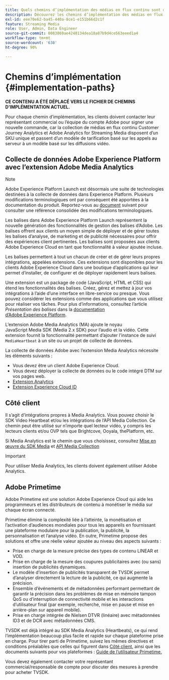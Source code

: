```yaml
---
title: Quels chemins d’implémentation des médias en flux continu sont disponibles ?
description: Découvrez les chemins d’implémentation des médias en flux continu Adobe, y compris la collecte de données Adobe Experience Platform.
exl-id: eee70e62-ba45-440a-8ce1-e151b66d2c1f
feature: Streaming Media
role: User, Admin, Data Engineer
source-git-commit: 0083869ae4248134dea18a87b9d4ce563eeed1a4
workflow-type: tm+mt
source-wordcount: '630'
ht-degree: 90%

---
```


# Chemins d’implémentation {#implementation-paths}

**CE CONTENU A ÉTÉ DÉPLACÉ VERS LE FICHIER DE CHEMINS D’IMPLÉMENTATION ACTUEL.**

Pour chaque chemin d’implémentation, les clients doivent contacter leur représentant commercial ou l’équipe du compte Adobe pour signer une nouvelle commande, car la collection de médias en flux continu Customer Journey Analytics et Adobe Analytics for Streaming Media disposent d’un SKU unique et passent d’un modèle de tarification basé sur les appels au serveur à un modèle basé sur les diffusions vidéo.

## Collecte de données Adobe Experience Platform avec l’extension Adobe Media Analytics

>[!NOTE]
>Adobe Experience Platform Launch est désormais une suite de technologies destinées à la collecte de données dans Experience Platform. Plusieurs modifications terminologiques ont par conséquent été apportées à la documentation du produit. Reportez-vous au [document](https://experienceleague.adobe.com/docs/experience-platform/tags/term-updates.html?lang=fr) suivant pour consulter une référence consolidée des modifications terminologiques.


Les balises dans Adobe Experience Platform Launch représentent la nouvelle génération des fonctionnalités de gestion des balises dʼAdobe. Les balises offrent aux clients un moyen simple de déployer et de gérer toutes les balises dʼanalyse, de marketing et de publicité nécessaires pour offrir des expériences client pertinentes. Les balises sont proposées aux clients Adobe Experience Cloud en tant que fonctionnalité à valeur ajoutée incluse.

Les balises permettent à tout un chacun de créer et de gérer leurs propres intégrations, appelées extensions. Ces extensions sont disponibles pour les clients Adobe Experience Cloud dans une boutique dʼapplications qui leur permet dʼinstaller, de configurer et de déployer rapidement leurs balises.

Une extension est un package de code (JavaScript, HTML et CSS) qui étend les fonctionnalités des balises. Créez, gérez et mettez à jour vos intégrations à l’aide d’une interface en libre-service ou presque. Vous pouvez considérer les extensions comme des applications que vous utilisez pour réaliser vos tâches. Pour plus d’informations, consultez l’article *Présentation des balises* dans la [documentation d’Adobe Experience Platform](https://experienceleague.adobe.com/docs/experience-platform/tags/home.html?lang=fr).

L’extension Adobe Media Analytics (MA) ajoute le noyau JavaScript Media SDK (Media 2.x SDK) pour l’audio et la vidéo. Cette extension fournit la fonctionnalité permettant d’ajouter l’instance de suivi `MediaHeartbeat` à un site ou un projet de collecte de données.

La collecte de données Adobe avec l’extension Media Analytics nécessite les éléments suivants :
* Vous devez être un client Adobe Experience Cloud.
* Vous devez déployer la collecte de données ou le code intégré DTM sur vos pages web.
* [Extension Analytics](https://experienceleague.adobe.com/docs/experience-platform/tags/extensions/adobe/analytics/overview.html?lang=fr)
* [Extension Experience Cloud ID](https://experienceleague.adobe.com/docs/experience-platform/tags/extensions/adobe/id-service/overview.html?lang=fr)


## Côté client

Il s’agit d’intégrations propres à Media Analytics. Vous pouvez choisir le SDK Video Heartbeat et/ou les intégrations de l’API Media Collection. Ce chemin peut être utilisé sur n’importe quel lecteur vidéo, y compris les lecteurs clients et/ou OVP tels que Brightcove, Ooyala, thePlatform, etc.

Si Media Analytics est le chemin que vous choisissez, consultez [Mise en œuvre du SDK Media](/help/legacy/setup/legacy-setup-overview.md) et [API Media Collection](/help/implementation/media-collection-api/mc-api-overview.md)

>[!IMPORTANT]
>Pour utiliser Media Analytics, les clients doivent également utiliser Adobe Analytics.

## Adobe Primetime

Adobe Primetime est une solution Adobe Experience Cloud qui aide les programmeurs et les distributeurs de contenu à monétiser le média sur chaque écran connecté.

Primetime élimine la complexité liée à l’atteinte, la monétisation et l’activation d’audiences mondiales pour tous les appareils en fournissant une plateforme modulaire pour la publication, la publicité, la personnalisation et l’analyse vidéo. En outre, Primetime propose des solutions et offre une réelle valeur ajoutée au niveau des aspects suivants :

* Prise en charge de la mesure précise des types de contenu LINEAR et VOD.
* Prise en charge de la mesure des coupures publicitaires avec (ou sans) insertion de publicités dynamiques.
* Le modèle d’insertion de publicités transparent de TVSDK permet d’analyser directement la lecture de la publicité, ce qui augmente la précision.
* Ensemble d’événements et de métadonnées performant permettant de garantir la précision dans les problèmes de mise en mémoire tampon QoS ou d’interruption de connectivité mobile et les interactions d’utilisateur final (par exemple, recherche, mise en pause et mise en arrière-plan sur appareil mobile).
* Prise en charge intégrée de Nielsen DTVR (linéaire) avec métadonnées ID3 et de DCR avec métadonnées CMS.


TVSDK est déjà intégré au SDK Media Analytics (Heartbeats), ce qui rend l’implémentation beaucoup plus facile et rapide sur chaque plateforme prise en charge. Pour tirer parti de Primetime, suivez les mêmes directives et conditions préalables que celles qui figurent dans [Côté client](/help/legacy/intro-to-ava/implementation-paths/client-side-path.md), ainsi que les documents suivants pour vos plateformes : [Guide de l’utilisateur Primetime.](https://helpx.adobe.com/fr/support/primetime.html)

Vous devez également contacter votre représentant commercial/responsable de compte pour discuter des mesures à prendre pour acheter TVSDK.
